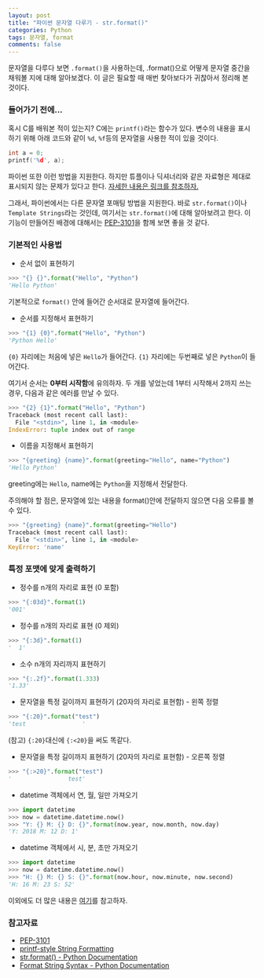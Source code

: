 ```yaml
---
layout: post
title: "파이썬 문자열 다루기 - str.format()"
categories: Python
tags: 문자열, format
comments: false
---
```


문자열을 다루다 보면 `.format()`을 사용하는데, .format()으로 어떻게 문자열 중간을 채워볼 지에 대해 알아보겠다. 이 글은 필요할 때 매번 찾아보다가 귀찮아서 정리해 본 것이다.

### 들어가기 전에...

혹시 C를 배워본 적이 있는지? C에는 `printf()`라는 함수가 있다. 변수의 내용을 표시하기 위해 아래 코드와 같이 `%d`, `%f`등의 문자열을 사용한 적이 있을 것이다. 

```c
int a = 0;
printf('%d', a);
```

파이썬 또한 이런 방법을 지원한다. 하지만 튜플이나 딕셔너리와 같은 자료형은 제대로 표시되지 않는 문제가 있다고 한다. [자세한 내용은 링크를 참조하자.](https://docs.python.org/3/library/stdtypes.html#old-string-formatting)

그래서, 파이썬에서는 다른 문자열 포매팅 방법을 지원한다. 바로 `str.format()`이나 `Template Strings`라는 것인데, 여기서는 `str.format()`에 대해 알아보려고 한다. 이 기능이 만들어진 배경에 대해서는 [PEP-3101](https://www.python.org/dev/peps/pep-3101/#id7)을 함께 보면 좋을 것 같다.

### 기본적인 사용법

* 순서 없이 표현하기

```python
>>> "{} {}".format("Hello", "Python")
'Hello Python'
```
기본적으로 `format()` 안에 들어간 순서대로 문자열에 들어간다.

* 순서를 지정해서 표현하기

```python
>>> "{1} {0}".format("Hello", "Python")
'Python Hello'
```
`{0}` 자리에는 처음에 넣은 `Hello`가 들어간다.
`{1}` 자리에는 두번째로 넣은 `Python`이 들어간다.

여기서 순서는 **0부터 시작함**에 유의하자. 두 개를 넣었는데 1부터 시작해서 2까지 쓰는 경우, 다음과 같은 에러를 만날 수 있다.

```python
>>> "{2} {1}".format("Hello", "Python")
Traceback (most recent call last):
  File "<stdin>", line 1, in <module>
IndexError: tuple index out of range
```

* 이름을 지정해서 표현하기

```python
>>> "{greeting} {name}".format(greeting="Hello", name="Python")
'Hello Python'
```
greeting에는 `Hello`, name에는 `Python`을 지정해서 전달한다.

주의해야 할 점은, 문자열에 있는 내용을 format()안에 전달하지 않으면 다음 오류를 볼 수 있다.

```python
>>> "{greeting} {name}".format(greeting="Hello")
Traceback (most recent call last):
  File "<stdin>", line 1, in <module>
KeyError: 'name'
```

### 특정 포맷에 맞게 출력하기

* 정수를 n개의 자리로 표현 (0 포함)
```python
>>> "{:03d}".format(1)
'001'
```

* 정수를 n개의 자리로 표현 (0 제외)

```python
>>> "{:3d}".format(1)
'  1'
```

* 소수 n개의 자리까지 표현하기
```python
>>> "{:.2f}".format(1.333)
'1.33'
```

* 문자열을 특정 길이까지 표현하기 (20자의 자리로 표현함) - 왼쪽 정렬 
```python
>>> "{:20}".format("test")
'test                '
```

(참고) `{:20}`대신에 `{:<20}`을 써도 똑같다.

* 문자열을 특정 길이까지 표현하기 (20자의 자리로 표현함) - 오른쪽 정렬 
```python
>>> "{:>20}".format("test")
'                test'
```

* datetime 객체에서 연, 월, 일만 가져오기

```python
>>> import datetime
>>> now = datetime.datetime.now()
>>> "Y: {} M: {} D: {}".format(now.year, now.month, now.day)
'Y: 2018 M: 12 D: 1'
```

* datetime 객체에서 시, 분, 초만 가져오기

```python
>>> import datetime
>>> now = datetime.datetime.now()
>>> "H: {} M: {} S: {}".format(now.hour, now.minute, now.second)
'H: 16 M: 23 S: 52'
```

이외에도 더 많은 내용은 [여기](https://docs.python.org/3/library/string.html#format-examples)를 참고하자.

### 참고자료

* [PEP-3101](https://www.python.org/dev/peps/pep-3101/#id7)
* [printf-style String Formatting](https://docs.python.org/3/library/stdtypes.html#old-string-formatting)
* [str.format() - Python Documentation](https://docs.python.org/3/library/stdtypes.html#str.format)
* [Format String Syntax - Python Documentation](https://docs.python.org/3/library/string.html#format-string-syntax)